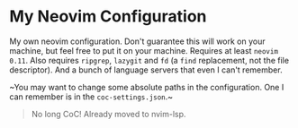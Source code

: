 # My Neovim Configuration

My own neovim configuration. Don't guarantee this will work on your machine, but feel free to put it on your machine.
Requires at least `neovim 0.11`. Also requires `ripgrep`, `lazygit` and `fd` (a `find` replacement, not the file descriptor). And a bunch of language servers that even I can't remember.

~You may want to change some absolute paths in the configuration. One I can remember is in the `coc-settings.json`.~
> No long CoC! Already moved to nvim-lsp.

